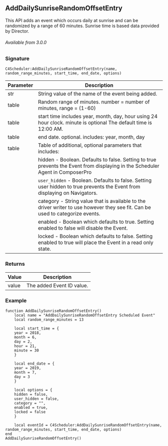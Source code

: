 ## AddDailySunriseRandomOffsetEntry

This API adds an event which occurs daily at sunrise and can be randomized by a range of 60 minutes. Sunrise time is based data provided by Director.

###### Available from 3.0.0


### Signature

`C4Scheduler:AddDailySunriseRandomOffsetEntry(name, random_range_minutes, start_time, end_date, options)`


| Parameter | Description |
| --- | --- |
| str | String value of the name of the event being added. |
| table | Random range of minutes. number = number of minutes, range = (1-60) |
| table | start time includes year, month, day, hour using 24 hour clock. minute is optional  The default time is 12:00 AM. |  
| table | end date. optional. includes: year, month, day |
| table | Table of additional, optional parameters that includes: |
| | hidden - Boolean. Defaults to false. Setting to true prevents the Event from displaying in the Scheduler Agent in ComposerPro |
| | `user_hidden` - Boolean. Defaults to false. Setting user hidden to true prevents the Event from displaying on Navigators. |
| | category - String value that is available to the driver writer to use however they see fit. Can be used to categorize events. |
| | enabled - Boolean which defaults to true. Setting enabled to false will disable the Event. |
| | locked - Boolean which defaults to false. Setting enabled to true will place the Event in a read only state. |


### Returns

| Value | Description |
| --- | --- |
| value | The added Event ID value. |


### Example

```
function AddDailySunriseRandomOffsetEntry()
	local name = "AddDailySunriseRandomOffsetEntry Scheduled Event"
	local random_range_minutes = 13

	local start_time = {
	year = 2018,
	month = 6,
	day = 2,
	hour = 21,
	minute = 30
	}
	
	local end_date = {
	year = 2019,
	month = 7,
	day = 3
	}
	
	local options = {
	hidden = false,
	user_hidden = false,
	category = "",
	enabled = true,
	locked = false
	}
	
	local eventId = C4Scheduler:AddDailySunriseRandomOffsetEntry(name, random_range_minutes, start_time, end_date, options)
end
AddDailySunriseRandomOffsetEntry()
```